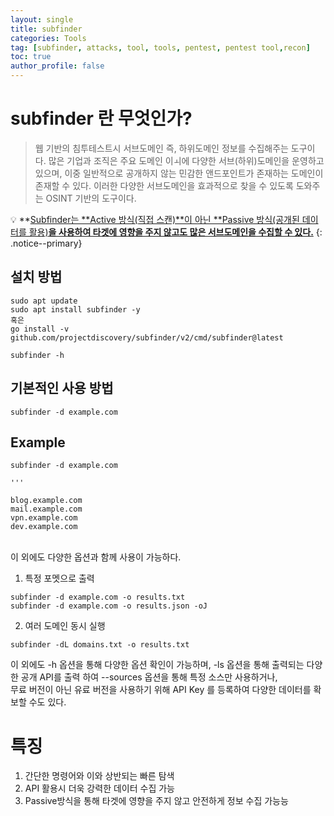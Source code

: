 ```yaml
---
layout: single
title: subfinder
categories: Tools
tag: [subfinder, attacks, tool, tools, pentest, pentest tool,recon]
toc: true
author_profile: false
---
```


# subfinder 란 무엇인가? 

> 웹 기반의 침투테스트시 서브도메인 즉, 하위도메인 정보를 수집해주는 도구이다. 많은 기업과 조직은 주요 도메인 이ㅚ에 다양한 서브(하위)도메인을 운영하고 있으며, 이중 일반적으로 공개하지 않는 민감한 앤드포인트가 존재하는 도메인이 존재할 수 있다. 이러한 다양한 서브도메인을 효과적으로 찾을 수 있도록 도와주는 OSINT 기반의 도구이다.

💡 **<u>Subfinder는 **Active 방식(직접 스캔)**이 아닌 **Passive 방식(공개된 데이터를 활용)**을 사용하여 타겟에 영향을 주지 않고도 많은 서브도메인을 수집할 수 있다.</u>** 
{: .notice--primary} 

## 설치 방법

```
sudo apt update
sudo apt install subfinder -y
혹은
go install -v github.com/projectdiscovery/subfinder/v2/cmd/subfinder@latest

subfinder -h

```

## 기본적인 사용 방법

```
subfinder -d example.com
```

## Example

```
subfinder -d example.com

'''

blog.example.com
mail.example.com
vpn.example.com
dev.example.com
```
<br>
이 외에도 다양한 옵션과 함께 사용이 가능하다.
<br>

1. 특정 포멧으로 출력

```
subfinder -d example.com -o results.txt
subfinder -d example.com -o results.json -oJ
```

2. 여러 도메인 동시 실행

```
subfinder -dL domains.txt -o results.txt

```

이 외에도 -h 옵션을 통해 다양한 옵션 확인이 가능하며, -ls 옵션을 통해 출력되는 다양한 공개 API를 출력 하여 --sources 옵션을 통해 특정 소스만 사용하거나, <br>
무료 버전이 아닌 유료 버전을 사용하기 위해 API Key 를 등록하여 다양한 데이터를 확보할 수도 있다.

# 특징
1. 간단한 명령어와 이와 상반되는 빠른 탐색
2. API 활용시 더욱 강력한 데이터 수집 가능
3. Passive방식을 통해 타겟에 영향을 주지 않고 안전하게 정보 수집 가능능